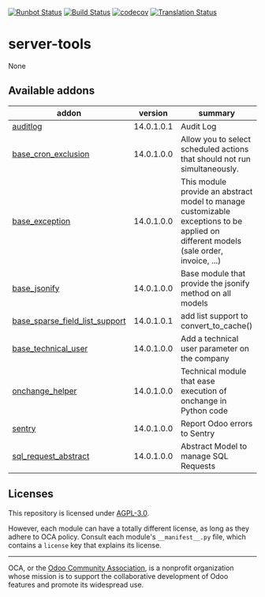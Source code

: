 [![Runbot Status](https://runbot.odoo-community.org/runbot/badge/flat/149/14.0.svg)](https://runbot.odoo-community.org/runbot/repo/github-com-oca-server-tools-149)
[![Build Status](https://travis-ci.com/OCA/server-tools.svg?branch=14.0)](https://travis-ci.com/OCA/server-tools)
[![codecov](https://codecov.io/gh/OCA/server-tools/branch/14.0/graph/badge.svg)](https://codecov.io/gh/OCA/server-tools)
[![Translation Status](https://translation.odoo-community.org/widgets/server-tools-14-0/-/svg-badge.svg)](https://translation.odoo-community.org/engage/server-tools-14-0/?utm_source=widget)

<!-- /!\ do not modify above this line -->

# server-tools

None

<!-- /!\ do not modify below this line -->

<!-- prettier-ignore-start -->

[//]: # (addons)

Available addons
----------------
addon | version | summary
--- | --- | ---
[auditlog](auditlog/) | 14.0.1.0.1 | Audit Log
[base_cron_exclusion](base_cron_exclusion/) | 14.0.1.0.0 | Allow you to select scheduled actions that should not run simultaneously.
[base_exception](base_exception/) | 14.0.1.0.0 | This module provide an abstract model to manage customizable exceptions to be applied on different models (sale order, invoice, ...)
[base_jsonify](base_jsonify/) | 14.0.1.0.0 | Base module that provide the jsonify method on all models
[base_sparse_field_list_support](base_sparse_field_list_support/) | 14.0.1.0.1 | add list support to convert_to_cache()
[base_technical_user](base_technical_user/) | 14.0.1.0.0 | Add a technical user parameter on the company
[onchange_helper](onchange_helper/) | 14.0.1.0.0 | Technical module that ease execution of onchange in Python code
[sentry](sentry/) | 14.0.1.0.0 | Report Odoo errors to Sentry
[sql_request_abstract](sql_request_abstract/) | 14.0.1.0.0 | Abstract Model to manage SQL Requests

[//]: # (end addons)

<!-- prettier-ignore-end -->

## Licenses

This repository is licensed under [AGPL-3.0](LICENSE).

However, each module can have a totally different license, as long as they adhere to OCA
policy. Consult each module's `__manifest__.py` file, which contains a `license` key
that explains its license.

----

OCA, or the [Odoo Community Association](http://odoo-community.org/), is a nonprofit
organization whose mission is to support the collaborative development of Odoo features
and promote its widespread use.
